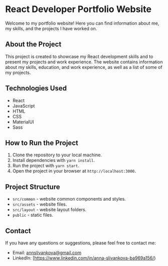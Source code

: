 # React Developer Portfolio Website

Welcome to my portfolio website! Here you can find information about me, my skills, and the projects I have worked on.

## About the Project

This project is created to showcase my React development skills and to present my projects and work experience. The website contains information about my skills, education, and work experience, as well as a list of some of my projects.

## Technologies Used

- <i class="fab fa-react"></i> React
- <i class="fas fa-code"></i> JavaScript
- <i class="fas fa-code"></i> HTML
- <i class="fas fa-code"></i> CSS
- <i class="fab fa-sass"></i> MaterialUI
- <i class="fab fa-sass"></i> Sass

## How to Run the Project

1. Clone the repository to your local machine.
2. Install dependencies with `yarn install`.
3. Run the project with `yarn start`.
4. Open the project in your browser at `http://localhost:3000`.

## Project Structure

- `src/common` - website common components and styles.
- `src/assets` - website files.
- `src/layout` - website layout folders.
- `public` - static files.

## Contact

If you have any questions or suggestions, please feel free to contact me:

- Email: annslivankova@gmail.com
- LinkedIn: <i class="fab fa-linkedin"></i> [https://www.linkedin.com/in/anna-slivankova-ba969a156/)